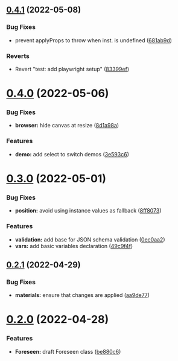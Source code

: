 ## [0.4.1](https://github.com/zeropaper/foreseen/compare/v0.4.0...v0.4.1) (2022-05-08)


### Bug Fixes

* prevent applyProps to throw when inst. is undefined ([681ab9d](https://github.com/zeropaper/foreseen/commit/681ab9d14520e3d0e3e2b209aec393ed865c75b7))


### Reverts

* Revert "test: add playwright setup" ([83399ef](https://github.com/zeropaper/foreseen/commit/83399ef76081981e17c0e2353ecf35af864984f2))



# [0.4.0](https://github.com/zeropaper/foreseen/compare/v0.3.0...v0.4.0) (2022-05-06)


### Bug Fixes

* **browser:** hide canvas at resize ([8d1a98a](https://github.com/zeropaper/foreseen/commit/8d1a98a377b4d2d79e79250b8b04e3e8e72f35a5))


### Features

* **demo:** add select to switch demos ([3e593c6](https://github.com/zeropaper/foreseen/commit/3e593c697384897c5913dbaf7f4ed51a6db2c88a))



# [0.3.0](https://github.com/zeropaper/foreseen/compare/v0.2.1...v0.3.0) (2022-05-01)


### Bug Fixes

* **position:** avoid using instance values as fallback ([8ff8073](https://github.com/zeropaper/foreseen/commit/8ff807334ad31ac5474723729f1423064b7ea8a0))


### Features

* **validation:** add base for JSON schema validation ([0ec0aa2](https://github.com/zeropaper/foreseen/commit/0ec0aa2de4484aed85c223d6676bbdda0afaa523))
* **vars:** add basic variables declaration ([49c9f4f](https://github.com/zeropaper/foreseen/commit/49c9f4f81e1c45b33e9efcc34029576eb62bb80c))



## [0.2.1](https://github.com/zeropaper/foreseen/compare/v0.2.0...v0.2.1) (2022-04-29)


### Bug Fixes

* **materials:** ensure that changes are applied ([aa9de77](https://github.com/zeropaper/foreseen/commit/aa9de77171979b56fd21b48243bc9118f9bc03f5))



# [0.2.0](https://github.com/zeropaper/foreseen/compare/v0.1.1...v0.2.0) (2022-04-28)


### Features

* **Foreseen:** draft Foreseen class ([be880c6](https://github.com/zeropaper/foreseen/commit/be880c6e5ae434ac85f24110a5dd31372e445c9d))




